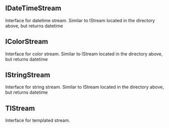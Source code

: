 ## IDateTimeStream

Interface for datetime stream. Similar to IStream located in the directory above, but returns datetime

## IColorStream

Interface for color stream. Similar to IStream located in the directory above, but returns datetime

## IStringStream

Interface for string stream. Similar to IStream located in the directory above, but returns datetime

## TIStream

Interface for templated stream.